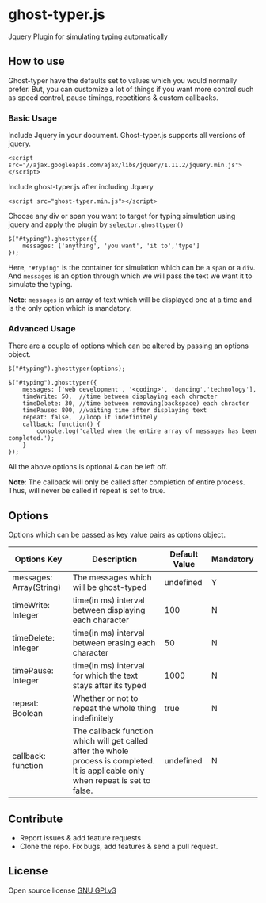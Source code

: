 # ghost-typer.js
Jquery Plugin for simulating typing automatically

## How to use
Ghost-typer have the defaults set to values which you would normally prefer. But, you can customize a lot of things if you want more control such as speed control, pause timings, repetitions & custom callbacks.

### Basic Usage

Include Jquery in your document. Ghost-typer.js supports all versions of jquery.
```
<script src="//ajax.googleapis.com/ajax/libs/jquery/1.11.2/jquery.min.js"></script>
```
Include ghost-typer.js after including Jquery
```
<script src="ghost-typer.min.js"></script>
```
Choose any div or span you want to target for typing simulation using jquery and apply the plugin by `selector.ghosttyper()`
```
$("#typing").ghosttyper({
    messages: ['anything', 'you want', 'it to','type']
});
```
Here, `"#typing"` is the container for simulation which can be a `span` or a `div`.
And `messages` is an option through which we will pass the text we want it to simulate the typing.

**Note**: `messages` is an array of text which will be displayed one at a time and is the only option which is mandatory.

### Advanced Usage
There are a couple of options which can be altered by passing an options object.

```
$("#typing").ghosttyper(options);
```
```
$("#typing").ghosttyper({
    messages: ['web development', '<coding>', 'dancing','technology'],
    timeWrite: 50,  //time between displaying each chracter
    timeDelete: 30, //time between removing(backspace) each chracter
    timePause: 800, //waiting time after displaying text
    repeat: false,  //loop it indefinitely
    callback: function() {
        console.log('called when the entire array of messages has been completed.');
    }
});
```
All the above options is optional & can be left off.

**Note**: The callback will only be called after completion of entire process. Thus, will never be called if repeat is set to true.

## Options

Options which can be passed as key value pairs as options object.

| Options Key             | Description                                                                                                                          | Default Value | Mandatory |
|-------------------------|--------------------------------------------------------------------------------------------------------------------------------------|---------------|-----------|
| messages: Array(String) | The messages which will be ghost-typed                                                                                               | undefined     | Y         |
| timeWrite: Integer      | time(in ms) interval between displaying each character                                                                               | 100           | N         |
| timeDelete: Integer     | time(in ms) interval between erasing each character                                                                                  | 50            | N         |
| timePause: Integer      | time(in ms) interval for which the text stays after its typed                                                                        | 1000          | N         |
| repeat: Boolean         | Whether or not to repeat the whole thing indefinitely                                                                                | true          | N         |
| callback: function      | The callback function which will get called after the whole process is completed. It is applicable only when repeat is set to false. | undefined     | N         |

## Contribute
+ Report issues & add feature requests
+ Clone the repo. Fix bugs, add features & send a pull request.

## License
Open source license [GNU GPLv3](LICENSE)
